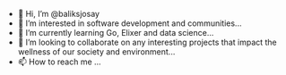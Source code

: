 - 👋 Hi, I’m @baliksjosay
- 👀 I’m interested in software development and communities...
- 🌱 I’m currently learning Go, Elixer and data science...
- 💞️ I’m looking to collaborate on any interesting projects that impact the wellness of our society and environment...
- 📫 How to reach me ...

<!---
baliksjosay/baliksjosay is a ✨ special ✨ repository because its `README.md` (this file) appears on your GitHub profile.
You can click the Preview link to take a look at your changes.
--->
